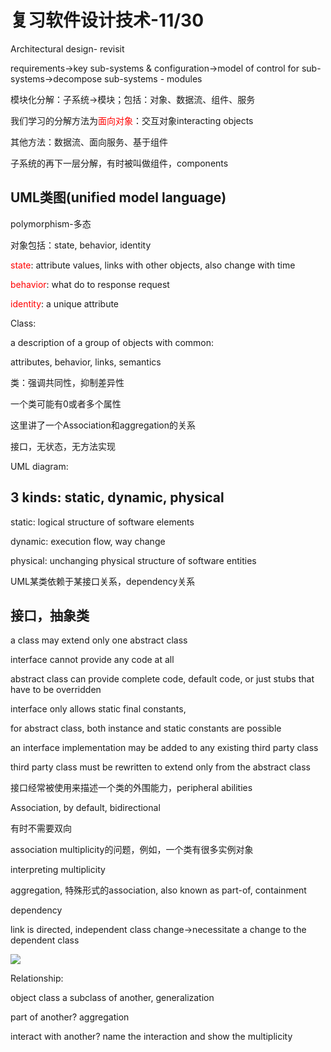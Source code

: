 # 复习软件设计技术-11/30

Architectural design- revisit

requirements->key sub-systems & configuration->model of control for sub-systems->decompose sub-systems - modules

模块化分解：子系统->模块；包括：对象、数据流、组件、服务

我们学习的分解方法为<font color = red>面向对象</font>：交互对象interacting objects

其他方法：数据流、面向服务、基于组件

子系统的再下一层分解，有时被叫做组件，components

## UML类图(unified model language)

polymorphism-多态

对象包括：state, behavior, identity

<font color = red>state</font>: attribute values, links with other objects, also change with time

<font color = red>behavior</font>: what do to response request

<font color = red>identity</font>: a unique attribute

Class:

a description of a group of objects with common:

attributes, behavior, links, semantics

类：强调共同性，抑制差异性

一个类可能有0或者多个属性

这里讲了一个Association和aggregation的关系

接口，无状态，无方法实现

UML diagram:

## 3 kinds: static, dynamic, physical

static: logical structure of software elements

dynamic: execution flow, way change

physical: unchanging physical structure of software entities

UML某类依赖于某接口关系，dependency关系

## 接口，抽象类

a class may extend only one abstract class

interface cannot provide any code at all

abstract class can provide complete code, default code, or just stubs that have to be overridden

interface only allows static final constants, 

for abstract class, both instance and static constants are possible

an interface implementation may be added to any existing third party class

third party class must be rewritten to extend only from the abstract class

接口经常被使用来描述一个类的外围能力，peripheral abilities

Association, by default, bidirectional

有时不需要双向

association multiplicity的问题，例如，一个类有很多实例对象

interpreting multiplicity

aggregation, 特殊形式的association, also known as part-of, containment

dependency

link is directed, independent class change->necessitate a change to the dependent class

![](C:\Users\wsen0\Pictures\Screenshots\屏幕截图(13).png)

Relationship:

object class a subclass of another, generalization

part of another? aggregation

interact with another? name the interaction and show the multiplicity